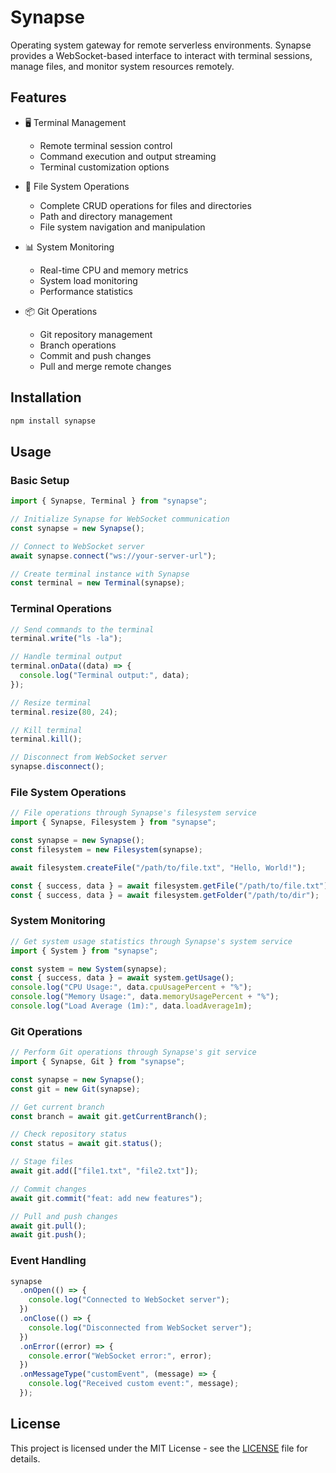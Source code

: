 # Synapse

Operating system gateway for remote serverless environments. Synapse provides a WebSocket-based interface to interact with terminal sessions, manage files, and monitor system resources remotely.

## Features

- 🖥️ Terminal Management

  - Remote terminal session control
  - Command execution and output streaming
  - Terminal customization options

- 📂 File System Operations

  - Complete CRUD operations for files and directories
  - Path and directory management
  - File system navigation and manipulation

- 📊 System Monitoring

  - Real-time CPU and memory metrics
  - System load monitoring
  - Performance statistics

- 📦 Git Operations

  - Git repository management
  - Branch operations
  - Commit and push changes
  - Pull and merge remote changes

## Installation

```bash
npm install synapse
```

## Usage

### Basic Setup

```typescript
import { Synapse, Terminal } from "synapse";

// Initialize Synapse for WebSocket communication
const synapse = new Synapse();

// Connect to WebSocket server
await synapse.connect("ws://your-server-url");

// Create terminal instance with Synapse
const terminal = new Terminal(synapse);
```

### Terminal Operations

```typescript
// Send commands to the terminal
terminal.write("ls -la");

// Handle terminal output
terminal.onData((data) => {
  console.log("Terminal output:", data);
});

// Resize terminal
terminal.resize(80, 24);

// Kill terminal
terminal.kill();

// Disconnect from WebSocket server
synapse.disconnect();
```

### File System Operations

```typescript
// File operations through Synapse's filesystem service
import { Synapse, Filesystem } from "synapse";

const synapse = new Synapse();
const filesystem = new Filesystem(synapse);

await filesystem.createFile("/path/to/file.txt", "Hello, World!");

const { success, data } = await filesystem.getFile("/path/to/file.txt");
const { success, data } = await filesystem.getFolder("/path/to/dir");
```

### System Monitoring

```typescript
// Get system usage statistics through Synapse's system service
import { System } from "synapse";

const system = new System(synapse);
const { success, data } = await system.getUsage();
console.log("CPU Usage:", data.cpuUsagePercent + "%");
console.log("Memory Usage:", data.memoryUsagePercent + "%");
console.log("Load Average (1m):", data.loadAverage1m);
```

### Git Operations

```typescript
// Perform Git operations through Synapse's git service
import { Synapse, Git } from "synapse";

const synapse = new Synapse();
const git = new Git(synapse);

// Get current branch
const branch = await git.getCurrentBranch();

// Check repository status
const status = await git.status();

// Stage files
await git.add(["file1.txt", "file2.txt"]);

// Commit changes
await git.commit("feat: add new features");

// Pull and push changes
await git.pull();
await git.push();
```

### Event Handling

```typescript
synapse
  .onOpen(() => {
    console.log("Connected to WebSocket server");
  })
  .onClose(() => {
    console.log("Disconnected from WebSocket server");
  })
  .onError((error) => {
    console.error("WebSocket error:", error);
  })
  .onMessageType("customEvent", (message) => {
    console.log("Received custom event:", message);
  });
```

## License

This project is licensed under the MIT License - see the [LICENSE](LICENSE) file for details.
